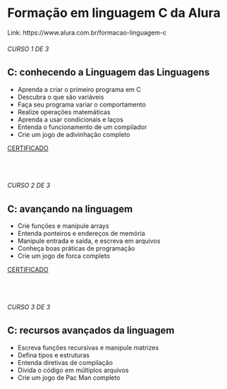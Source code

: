 <h1>Formação em linguagem C da Alura</h1>
Link: https://www.alura.com.br/formacao-linguagem-c

<h6>CURSO 1 DE 3</h6>
<h2>C: conhecendo a Linguagem das Linguagens</h2>

* Aprenda a criar o primeiro programa em C
* Descubra o que são variáveis
* Faça seu programa variar o comportamento
* Realize operações matemáticas
* Aprenda a usar condicionais e laços
* Entenda o funcionamento de um compilador
* Crie um jogo de adivinhação completo

[CERTIFICADO](https://cursos.alura.com.br/certificate/7ff9f554-57a8-4ccd-a875-c7832e7b3c73)

<br/>
<br/>

<h6>CURSO 2 DE 3</h6>
<h2>C: avançando na linguagem</h2>

- Crie funções e manipule arrays
- Entenda ponteiros e endereços de memória
- Manipule entrada e saída, e escreva em arquivos
- Conheça boas práticas de programação
- Crie um jogo de forca completo

[CERTIFICADO](https://cursos.alura.com.br/certificate/3c461e9e-f546-408e-94de-9213b883aa4d)

<br/>
<br/>

<h6>CURSO 3 DE 3</h6>
<h2>C: recursos avançados da linguagem</h2>

* Escreva funções recursivas e manipule matrizes
* Defina tipos e estruturas
* Entenda diretivas de compilação
* Divida o código em múltiplos arquivos
* Crie um jogo de Pac Man completo




 
 
